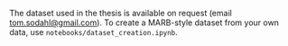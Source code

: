 The dataset used in the thesis is available on request (email tom.sodahl@gmail.com).
To create a MARB-style dataset from your own data, use `notebooks/dataset_creation.ipynb`.
